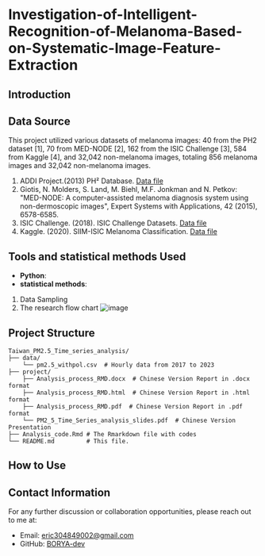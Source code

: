# Investigation-of-Intelligent-Recognition-of-Melanoma-Based-on-Systematic-Image-Feature-Extraction

## Introduction 
## Data Source 
This project utilized various datasets of melanoma images: 40 from the PH2 dataset [1], 70 from MED-NODE [2], 162 from the ISIC Challenge [3], 584 from Kaggle [4], and 32,042 non-melanoma images, totaling 856 melanoma images and 32,042 non-melanoma images. 

1. ADDI Project.(2013) PH² Database. [Data file](https://www.fc.up.pt/addi/ph2%20database.html)
2. Giotis, N. Molders, S. Land, M. Biehl, M.F. Jonkman and N. Petkov: "MED-NODE: A computer-assisted melanoma diagnosis system using non-dermoscopic images", Expert Systems with Applications, 42 (2015), 6578-6585.
3. ISIC Challenge. (2018). ISIC Challenge Datasets. [Data file](https://challenge.isic-archive.com/data/#2018)
4. Kaggle. (2020). SIIM-ISIC Melanoma Classification. [Data file](https://www.kaggle.com/competitions/siim-isic-melanoma-classification/data)

## Tools and statistical methods Used
- **Python**:
- **statistical methods**:
1. Data Sampling 
2. The research flow chart 
![image](https://github.com/BORYA-dev/Investigation-of-Intelligent-Recognition-of-Melanoma-Based-on-Systematic-Image-Feature-Extraction/blob/main/report/flow%20chart.png)

## Project Structure
```plaintext
Taiwan_PM2.5_Time_series_analysis/
├── data/
    └── pm2.5_withpol.csv  # Hourly data from 2017 to 2023
├── project/
    ├── Analysis_process_RMD.docx  # Chinese Version Report in .docx format 
    ├── Analysis_process_RMD.html  # Chinese Version Report in .html format
    ├── Analysis_process_RMD.pdf  # Chinese Version Report in .pdf format
    └── PM2_5_Time_Series_analysis_slides.pdf  # Chinese Version Presentation    
├── Analysis_code.Rmd # The Rmarkdown file with codes 
└── README.md         # This file.
```
## How to Use
## Contact Information
For any further discussion or collaboration opportunities, please reach out to me at:
- Email: [eric304849002@gmail.com](mailto:eric304849002@gmail.com)
- GitHub: [BORYA-dev](https://github.com/BORYA-dev)
